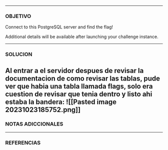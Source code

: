 ----
### OBJETIVO 
Connect to this PostgreSQL server and find the flag!

Additional details will be available after launching your challenge instance.

---
### SOLUCION
Al entrar a el servidor despues de revisar la documentacion de como revisar las tablas, pude ver que habia una tabla llamada flags, solo era cuestion de revisar que tenia dentro y listo ahi estaba la bandera:
![[Pasted image 20231023185752.png]]
---
### NOTAS ADICCIONALES

---
### REFERENCIAS
